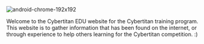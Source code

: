 ![android-chrome-192x192](https://github.com/user-attachments/assets/8bd03c2b-4655-45eb-a448-cdf4a39e5887)


Welcome to the Cybertitan EDU website for the Cybertitan training program. This website is to gather information that has been found on the internet, or through experience to help others learning for the Cybertitan competition. :)


